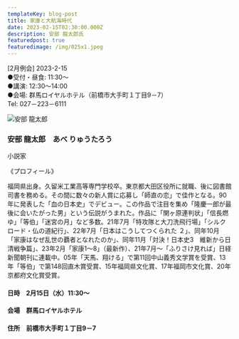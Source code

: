 ```yaml
---
templateKey: blog-post
title: 家康と大航海時代
date: 2023-02-15T02:30:00.000Z
description: 安部 龍太郎氏
featuredpost: true
featuredimage: /img/025x1.jpeg
---
```

\[2月例会] 2023-2-15\
●受付・昼食: 11:30〜\
●講演: 12:30〜14:00\
●会場: 群馬ロイヤルホテル（前橋市大手町１丁目9－7）\
Tel: 027－223－6111

![安部 龍太郎](/img/025x1.jpeg "安部 龍太郎　あべ りゅうたろう")

### 安部 龍太郎　あべ りゅうたろう

小説家

《プロフィール》

福岡県出身。久留米工業高等専門学校卒。東京都大田区役所に就職、後に図書館司書を務める。その間に数々の新人賞に応募し「師直の恋」で佳作となる。90年に発表した「血の日本史」でデビュー。この作品で注目を集め「隆慶一郎が最後に会いたがった男」という伝説がうまれた。作品に「関ヶ原連判状」「信長燃ゆ」「等伯」「迷宮の月」など多数。21年7月「特攻隊と大刀洗飛行場」「シルクロード・仏の道紀行」、22年7月「日本はこうしてつくられた ２」、同年10月「家康はなぜ乱世の覇者となれたのか」、同年11月「対決！日本史3　維新から日清戦争篇」、23年2月「家康1～8」（最新作）、21年7月～「ふりさけ見れば」日経新聞朝刊に連載中。05年「天馬、翔ける」で第11回中山義秀文学賞を受賞、13年「等伯」で第148回直木賞受賞、15年福岡県文化賞、17年福岡市文化賞、20年京都府文化賞受賞。

#### 日時　2月15日（水）11:30〜

#### 会場　群馬ロイヤルホテル

#### 住所　前橋市大手町１丁目9－7